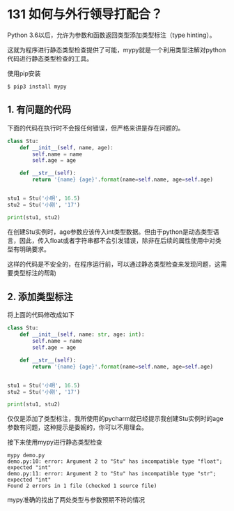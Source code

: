 # 131 如何与外行领导打配合？

Python 3.6以后，允许为参数和函数返回类型添加类型标注（type hinting）。

这就为程序进行静态类型检查提供了可能，mypy就是一个利用类型注解对python代码进行静态类型检查的工具。

使用pip安装

```shell
$ pip3 install mypy
```

## 1. 有问题的代码

下面的代码在执行时不会报任何错误，但严格来讲是存在问题的。

```python
class Stu:
    def __init__(self, name, age):
        self.name = name
        self.age = age

    def __str__(self):
        return '{name} {age}'.format(name=self.name, age=self.age)


stu1 = Stu('小明', 16.5)
stu2 = Stu('小刚', '17')

print(stu1, stu2)
```

在创建Stu实例时，age参数应该传入int类型数据。但由于python是动态类型语言，因此，传入float或者字符串都不会引发错误，除非在后续的属性使用中对类型有明确要求。

这样的代码是不安全的，在程序运行前，可以通过静态类型检查来发现问题，这需要类型标注的帮助

## 2. 添加类型标注

将上面的代码修改成如下

```python
class Stu:
    def __init__(self, name: str, age: int):
        self.name = name
        self.age = age

    def __str__(self):
        return '{name} {age}'.format(name=self.name, age=self.age)


stu1 = Stu('小明', 16.5)
stu2 = Stu('小刚', '17')

print(stu1, stu2)
```

仅仅是添加了类型标注，我所使用的pycharm就已经提示我创建Stu实例时的age参数有问题，这种提示是委婉的，你可以不用理会。

接下来使用mypy进行静态类型检查

```shell
mypy demo.py
demo.py:10: error: Argument 2 to "Stu" has incompatible type "float"; expected "int"
demo.py:11: error: Argument 2 to "Stu" has incompatible type "str"; expected "int"
Found 2 errors in 1 file (checked 1 source file)
```

mypy准确的找出了两处类型与参数预期不符的情况

